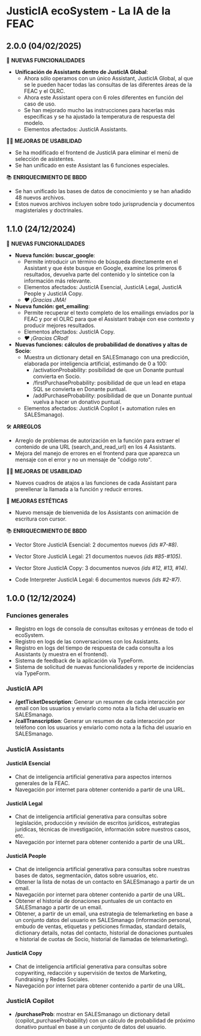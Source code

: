 # JusticIA ecoSystem - La IA de la FEAC

## 2.0.0 (04/02/2025)

:rocket: **NUEVAS FUNCIONALIDADES**

- **Unificación de Assistants dentro de JusticIA Global**:
  - Ahora sólo operamos con un único Assistant, JusticIA Global, al que se le pueden hacer todas las consultas de las diferentes áreas de la FEAC y el OLRC.
  - Ahora este Assistant opera con 6 roles diferentes en función del caso de uso.
  - Se han mejorado mucho las instrucciones para hacerlas más específicas y se ha ajustado la temperatura de respuesta del modelo.
  - Elementos afectados: JusticIA Assistants.

:technologist:	**MEJORAS DE USABILIDAD**

- Se ha modificado el frontend de JusticIA para eliminar el menú de selección de asistentes.
- Se han unificado en este Assistant las 6 funciones especiales.

:books: **ENRIQUECIMIENTO DE BBDD**

- Se han unificado las bases de datos de conocimiento y se han añadido 48 nuevos archivos.
- Estos nuevos archivos incluyen sobre todo jurisprudencia y documentos magisteriales y doctrinales.

## 1.1.0 (24/12/2024)

:rocket: **NUEVAS FUNCIONALIDADES**

- **Nueva función: buscar_google**:
  - Permite introducir un término de búsqueda directamente en el Assistant y que éste busque en Google, examine los primeros 6 resultados, devuelva parte del contenido y lo sintetice con la información más relevante.
  - Elementos afectados: JusticIA Esencial, JusticIA Legal, JusticIA People y JusticIA Copy.
  - *:heart: ¡Gracias JMA!*
- **Nueva función: get_emailing**:
  - Permite recuperar el texto completo de los emailings enviados por la FEAC y por el OLRC para que el Assistant trabaje con ese contexto y producir mejores resultados.
  - Elementos afectados: JusticIA Copy.
  - *:heart: ¡Gracias CRod!*
- **Nuevas funciones: cálculos de probabilidad de donativos y altas de Socio**:
  - Muestra un dictionary detail en SALESmanago con una predicción, elaborada por inteligencia artificial, estimando de 0 a 100:
    - /activationProbability: posibilidad de que un Donante puntual convierta en Socio.
    - /firstPurchaseProbability: posibilidad de que un lead en etapa SQL se convierta en Donante puntual.
    - /addPurchaseProbability: posibilidad de que un Donante puntual vuelva a hacer un donativo puntual.
  - Elementos afectados: JusticIA Copilot (+ automation rules en SALESmanago).

:hammer_and_wrench: **ARREGLOS**

- Arreglo de problemas de autorización en la función para extraer el contenido de una URL (search_and_read_url) en los 4 Assistants.
- Mejora del manejo de errores en el frontend para que aparezca un mensaje con el error y no un mensaje de "código roto".

:technologist:	**MEJORAS DE USABILIDAD**

- Nuevos cuadros de atajos a las funciones de cada Assistant para prerellenar la llamada a la función y reducir errores.

:eyes: **MEJORAS ESTÉTICAS**

- Nuevo mensaje de bienvenida de los Assistants con animación de escritura con cursor.


:books: **ENRIQUECIMIENTO DE BBDD**

- Vector Store JusticIA Esencial: 2 documentos nuevos *(ids #7-#8)*.
- Vector Store JusticIA Legal: 21 documentos nuevos *(ids #85-#105)*.
- Vector Store JusticIA Copy: 3 documentos nuevos *(ids #12, #13, #14)*.

- Code Interpreter JusticIA Legal: 6 documentos nuevos *(ids #2-#7)*.

## 1.0.0 (12/12/2024)

### Funciones generales

- Registro en logs de consola de consultas exitosas y erróneas de todo el ecoSystem.
- Registro en logs de las conversaciones con los Assistants.
- Registro en logs del tiempo de respuesta de cada consulta a los Assistants (y muestra en el frontend).
- Sistema de feedback de la aplicación vía TypeForm.
- Sistema de solicitud de nuevas funcionalidades y reporte de incidencias vía TypeForm.

### JusticIA API

- **/getTicketDescription**: Generar un resumen de cada interacción por email con los usuarios y enviarlo como nota a la ficha del usuario en SALESmanago.
- **/callTranscription**: Generar un resumen de cada interacción por teléfono con los usuarios y enviarlo como nota a la ficha del usuario en SALESmanago.

### JusticIA Assistants

#### JusticIA Esencial

- Chat de inteligencia artificial generativa para aspectos internos generales de la FEAC.
- Navegación por internet para obtener contenido a partir de una URL.

#### JusticIA Legal

- Chat de inteligencia artificial generativa para consultas sobre legislación, producción y revisión de escritos jurídicos, estrategias jurídicas, técnicas de investigación, información sobre nuestros casos, etc.
- Navegación por internet para obtener contenido a partir de una URL.

#### JusticIA People

- Chat de inteligencia artificial generativa para consultas sobre nuestras bases de datos, segmentación, datos sobre usuarios, etc.
- Obtener la lista de notas de un contacto en SALESmanago a partir de un email.
- Navegación por internet para obtener contenido a partir de una URL.
- Obtener el historial de donaciones puntuales de un contacto en SALESmanago a partir de un email.
- Obtener, a partir de un email, una estrategia de telemarketing en base a un conjunto datos del usuario en SALESmanago (información personal, embudo de ventas, etiquetas y peticiones firmadas, standard details, dictionary details, notas del contacto, historial de donaciones puntuales e historial de cuotas de Socio, historial de llamadas de telemarketing).

#### JusticIA Copy

- Chat de inteligencia artificial generativa para consultas sobre copywriting, redacción y supervisión de textos de Marketing, Fundraising y Redes Sociales.
- Navegación por internet para obtener contenido a partir de una URL.

### JusticIA Copilot

- **/purchaseProb**: mostrar en SALESmanago un dictionary detail (copilot_purchaseProbability) con un cálculo de probabilidad de próximo donativo puntual en base a un conjunto de datos del usuario.

